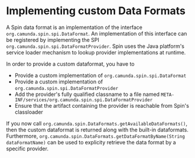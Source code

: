 # Implementing custom Data Formats

A Spin data format is an implementation of the interface `org.camunda.spin.spi.DataFormat`. An implementation of this interface can be registered by implementing the SPI `org.camunda.spin.spi.DataFormatProvider`. Spin uses the Java platform's service loader mechanism to lookup provider implementations at runtime. 

In order to provide a custom dataformat, you have to

* Provide a custom implementation of `org.camunda.spin.spi.DataFormat`
* Provide a custom implementation of `org.camunda.spin.spi.DataFormatProvider`
* Add the provider's fully qualified classname to a file named `META-INF/services/org.camunda.spin.spi.DataFormatProvider`
* Ensure that the artifact containing the provider is reachable from Spin's classloader

If you now call `org.camunda.spin.DataFormats.getAvailableDataFormats()`, then the custom dataformat is returned along with the built-in dataformats. Furthermore, `org.camunda.spin.DataFormats.getDataFormatByName(String dataFormatName)` can be used to explicity retrieve the data format by a specific provider.
